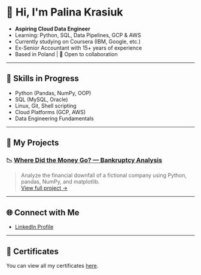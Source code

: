 # 👋 Hi, I'm Palina Krasiuk

- **Aspiring Cloud Data Engineer**  
- Learning: Python, SQL, Data Pipelines, GCP & AWS  
- Currently studying on Coursera (IBM, Google, etc.)  
- Ex-Senior Accountant with 15+ years of experience  
- Based in Poland | 🤝 Open to collaboration  

---

## 🧠 Skills in Progress
- Python (Pandas, NumPy, OOP)
- SQL (MySQL, Oracle)
- Linux, Git, Shell scripting
- Cloud Platforms (GCP, AWS)
- Data Engineering Fundamentals

---

## 📂 My Projects

### 📉 [Where Did the Money Go? — Bankruptcy Analysis](BankruptcyAnalysis/README.md)
> Analyze the financial downfall of a fictional company using Python, pandas, NumPy, and matplotlib.  
> [View full project →](BankruptcyAnalysis/README.md)

---

## 🌐 Connect with Me
- [LinkedIn Profile](https://www.linkedin.com/in/palina-krasiuk-954404372/)

---

## 📜 Certificates
You can view all my certificates [here](certificates/certificates.md).
